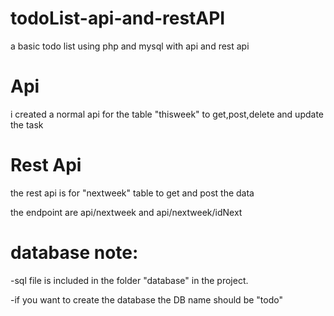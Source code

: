# todoList-api-and-restAPI
a basic todo list using php and mysql with api and rest api
# Api
i created a normal api for the table "thisweek" to get,post,delete and update the task
# Rest Api
the rest api is for "nextweek" table to  get and post the data 

the endpoint are api/nextweek
and api/nextweek/idNext
# database note: 
-sql file is included in the folder "database" in the project.

-if you want to create the database the DB name should be "todo"

